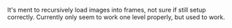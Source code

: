 It's ment to recursively load images into frames, not sure if still setup correctly.
Currently only seem to work one level properly, but used to work.